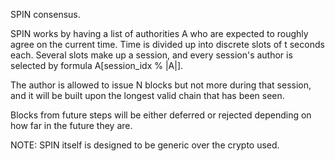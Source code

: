SPIN consensus.

SPIN works by having a list of authorities A who are expected to roughly
agree on the current time. Time is divided up into discrete slots of t
seconds each. Several slots make up a session, and every session's author is
selected by formula A[session_idx % |A|].

The author is allowed to issue N blocks but not more during that session,
and it will be built upon the longest valid chain that has been seen.

Blocks from future steps will be either deferred or rejected depending on how
far in the future they are.

NOTE: SPIN itself is designed to be generic over the crypto used.
